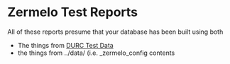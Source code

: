 Zermelo Test Reports
==========================
All of these reports presume that your database has been built using both

* The things from [DURC Test Data](https://github.com/CareSet/DURC_Test_Data)
* the things from ../data/ (i.e. _zermelo_config contents
